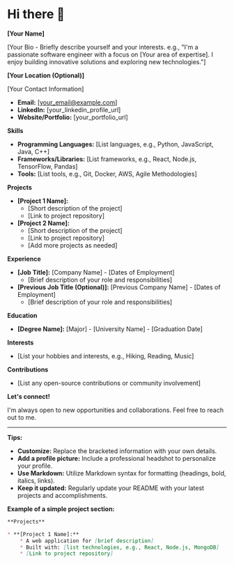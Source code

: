# Hi there 👋

**[Your Name]**

[Your Bio - Briefly describe yourself and your interests. 
e.g., "I'm a passionate software engineer with a focus on [Your area of expertise]. I enjoy building innovative solutions and exploring new technologies."]

**[Your Location (Optional)]**

[Your Contact Information]
* **Email:** [your_email@example.com]
* **LinkedIn:** [your_linkedin_profile_url]
* **Website/Portfolio:** [your_portfolio_url] 

**Skills**

* **Programming Languages:** [List languages, e.g., Python, JavaScript, Java, C++]
* **Frameworks/Libraries:** [List frameworks, e.g., React, Node.js, TensorFlow, Pandas]
* **Tools:** [List tools, e.g., Git, Docker, AWS, Agile Methodologies]

**Projects**

* **[Project 1 Name]:** 
    * [Short description of the project]
    * [Link to project repository]
* **[Project 2 Name]:** 
    * [Short description of the project]
    * [Link to project repository]
    * [Add more projects as needed]

**Experience**

* **[Job Title]:** [Company Name] - [Dates of Employment]
    * [Brief description of your role and responsibilities]
* **[Previous Job Title (Optional)]:** [Previous Company Name] - [Dates of Employment]
    * [Brief description of your role and responsibilities]

**Education**

* **[Degree Name]:** [Major] - [University Name] - [Graduation Date]

**Interests**

* [List your hobbies and interests, e.g., Hiking, Reading, Music]

**Contributions**

* [List any open-source contributions or community involvement]

**Let's connect!**

I'm always open to new opportunities and collaborations. Feel free to reach out to me.

---

**Tips:**

* **Customize:** Replace the bracketed information with your own details.
* **Add a profile picture:** Include a professional headshot to personalize your profile.
* **Use Markdown:** Utilize Markdown syntax for formatting (headings, bold, italics, links).
* **Keep it updated:** Regularly update your README with your latest projects and accomplishments.

**Example of a simple project section:**

```markdown
**Projects**

* **[Project 1 Name]:** 
    * A web application for [brief description]
    * Built with: [list technologies, e.g., React, Node.js, MongoDB]
    * [Link to project repository]
